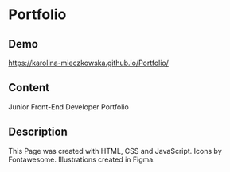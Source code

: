 # Portfolio

## Demo

https://karolina-mieczkowska.github.io/Portfolio/

## Content 

Junior Front-End Developer Portfolio

## Description

This Page was created with HTML, CSS and JavaScript.
Icons by Fontawesome.
Illustrations created in Figma.